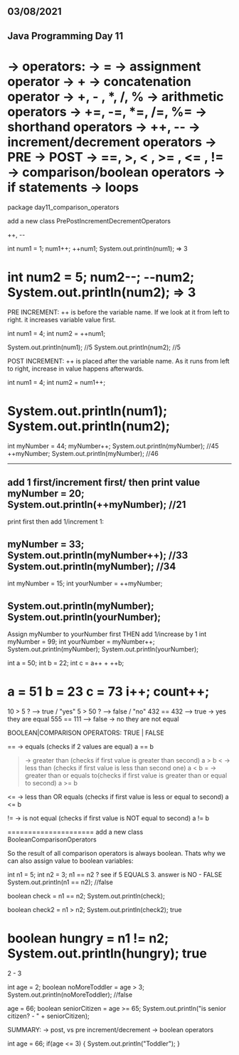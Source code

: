 
03/08/2021
----------

Java Programming Day 11
-----------------------

-> operators:
-> = -> assignment operator
-> + -> concatenation operator
-> +, - , *, /, % -> arithmetic operators
-> +=, -=, *=, /=, %= -> shorthand operators
-> ++, -- -> increment/decrement operators
-> PRE
-> POST
-> ==, >, < , >= , <= , != -> comparison/boolean operators
-> if statements
-> loops
================================

package day11_comparison_operators

add a new class PrePostIncrementDecrementOperators

++, --

int num1 = 1;
num1++;
++num1;
System.out.println(num1); => 3

int num2 = 5;
num2--;
--num2;
System.out.println(num2); => 3
=================================

PRE INCREMENT: ++ is before the variable name.
If we look at it from left to right. it increases variable value first.

int num1 = 4;
int num2 = ++num1;

System.out.println(num1); //5
System.out.println(num2); //5

POST INCREMENT: ++ is placed after the variable name. As it runs from left to right, increase in value happens afterwards.

int num1 = 4;
int num2 = num1++;

System.out.println(num1);
System.out.println(num2);
=============================

int myNumber = 44;
myNumber++;
System.out.println(myNumber); //45
++myNumber;
System.out.println(myNumber); //46

-----
add 1 first/increment first/ then print value
myNumber = 20;
System.out.println(++myNumber); //21
--------
print first then add 1/increment 1:

myNumber = 33;
System.out.println(myNumber++); //33
System.out.println(myNumber); //34
--------
int myNumber = 15;
int yourNumber = ++myNumber;

System.out.println(myNumber);
System.out.println(yourNumber);
-----------
Assign myNumber to yourNumber first THEN add 1/increase by 1
int myNumber = 99;
int yourNumber = myNumber++;
System.out.println(myNumber);
System.out.println(yourNumber);


int a = 50;
int b = 22;
int c = a++ + ++b;

a = 51
b = 23
c = 73
i++;
count++;
===============================

10 > 5 ? --> true / "yes"
5 > 50 ? --> false / "no"
432 == 432 --> true -> yes they are equal
555 == 111 --> false -> no they are not equal

BOOLEAN|COMPARISON OPERATORS: TRUE | FALSE

== -> equals (checks if 2 values are equal)
a == b
>  -> greater than (checks if first value is greater than second)
a > b
<  -> less than (checks if first value is less than second one)
a < b
>=  -> greater than or equals to(checks if first value is greater than or equal to second)
a >= b

<= -> less than OR equals (checks if first value is less or equal to second)
a <= b

!=  -> is not equal (checks if first value is NOT equal to second)
a != b

=====================
add a new class BooleanComparisonOperators


So the result of all comparison operators is always boolean.
Thats why we can also assign value to boolean variables:

int n1 = 5;
int n2 = 3;
n1 == n2 ? see if 5 EQUALS 3. answer is NO - FALSE
System.out.println(n1 == n2); //false

boolean check = n1 == n2;
System.out.println(check);

boolean check2 = n1 > n2;
System.out.println(check2); true

boolean hungry = n1 != n2;
System.out.println(hungry); true
===========================
2 - 3

int age = 2;
boolean noMoreToddler = age > 3;
System.out.println(noMoreToddler); //false

age = 66;
boolean seniorCitizen = age >= 65;
System.out.println("is senior citizen? - " + seniorCitizen);

SUMMARY:
-> post, vs pre increment/decrement
-> boolean operators

int age = 66;
if(age <= 3) {
System.out.println("Toddler");
}
